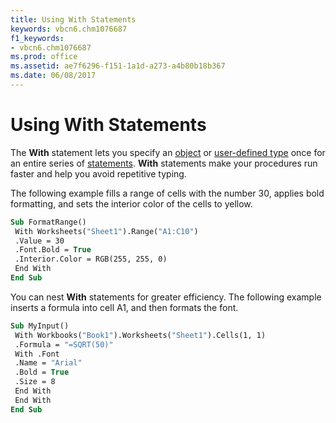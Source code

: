 ```yaml
---
title: Using With Statements
keywords: vbcn6.chm1076687
f1_keywords:
- vbcn6.chm1076687
ms.prod: office
ms.assetid: ae7f6296-f151-1a1d-a273-a4b80b18b367
ms.date: 06/08/2017
---
```



# Using With Statements

The  **With** statement lets you specify an [object](../../Glossary/vbe-glossary.md#object) or [user-defined type](../../Glossary/vbe-glossary.md#user-defined-type) once for an entire series of [statements](../../Glossary/vbe-glossary.md#statement).  **With** statements make your procedures run faster and help you avoid repetitive typing.

The following example fills a range of cells with the number 30, applies bold formatting, and sets the interior color of the cells to yellow.



```vb
Sub FormatRange() 
 With Worksheets("Sheet1").Range("A1:C10") 
 .Value = 30 
 .Font.Bold = True 
 .Interior.Color = RGB(255, 255, 0) 
 End With 
End Sub
```

You can nest  **With** statements for greater efficiency. The following example inserts a formula into cell A1, and then formats the font.



```vb
Sub MyInput() 
 With Workbooks("Book1").Worksheets("Sheet1").Cells(1, 1) 
 .Formula = "=SQRT(50)" 
 With .Font 
 .Name = "Arial" 
 .Bold = True 
 .Size = 8 
 End With 
 End With 
End Sub
```


